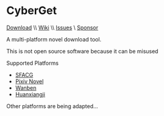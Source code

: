 # CyberGet

[Download](https://github.com/3JoB/CyberGet/releases/tag/0.96-stable) \\\ [Wiki](https://github.com/3JoB/CyberGet/wiki) \\\ [Issues](https://github.com/3JoB/CyberGet/issues) \\ [Sponsor](https://github.com/3JoB/CyberGet/blob/main/SPONSOR.MD)

A multi-platform novel download tool.

This is not open source software because it can be misused

Supported Platforms
* [SFACG](https://book.sfacg.com)
* [Pixiv Novel](https://pixiv.net/novel)
* [Wanben](https://www.wanben.org)
* [Huanxiangji](http://www.huanxiangji.com)

Other platforms are being adapted...
